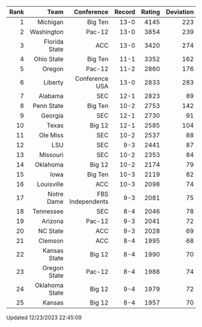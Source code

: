 | Rank  | Team                 | Conference           | Record   | Rating | Deviation |
| ---:  | ---:                 | ---:                 | ---:     | ---:   | ---:      |
| 1     | Michigan             | Big Ten              | 13-0     | 4145   | 223       |
| 2     | Washington           | Pac-12               | 13-0     | 3854   | 239       |
| 3     | Florida State        | ACC                  | 13-0     | 3420   | 274       |
| 4     | Ohio State           | Big Ten              | 11-1     | 3352   | 162       |
| 5     | Oregon               | Pac-12               | 11-2     | 2860   | 176       |
| 6     | Liberty              | Conference USA       | 13-0     | 2833   | 283       |
| 7     | Alabama              | SEC                  | 12-1     | 2823   | 89        |
| 8     | Penn State           | Big Ten              | 10-2     | 2753   | 142       |
| 9     | Georgia              | SEC                  | 12-1     | 2730   | 91        |
| 10    | Texas                | Big 12               | 12-1     | 2585   | 104       |
| 11    | Ole Miss             | SEC                  | 10-2     | 2537   | 88        |
| 12    | LSU                  | SEC                  | 9-3      | 2441   | 87        |
| 13    | Missouri             | SEC                  | 10-2     | 2353   | 84        |
| 14    | Oklahoma             | Big 12               | 10-2     | 2174   | 79        |
| 15    | Iowa                 | Big Ten              | 10-3     | 2119   | 82        |
| 16    | Louisville           | ACC                  | 10-3     | 2098   | 74        |
| 17    | Notre Dame           | FBS Independents     | 9-3      | 2081   | 75        |
| 18    | Tennessee            | SEC                  | 8-4      | 2046   | 78        |
| 19    | Arizona              | Pac-12               | 9-3      | 2041   | 72        |
| 20    | NC State             | ACC                  | 9-3      | 2028   | 69        |
| 21    | Clemson              | ACC                  | 8-4      | 1995   | 68        |
| 22    | Kansas State         | Big 12               | 8-4      | 1990   | 70        |
| 23    | Oregon State         | Pac-12               | 8-4      | 1988   | 74        |
| 24    | Oklahoma State       | Big 12               | 9-4      | 1979   | 72        |
| 25    | Kansas               | Big 12               | 8-4      | 1957   | 70        |

Updated 12/23/2023 22:45:09
